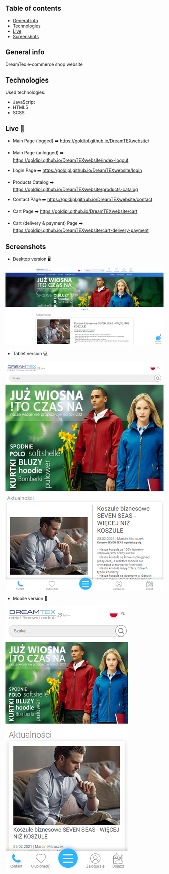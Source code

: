 ## Table of contents
* [General info](#general-info)
* [Technologies](#technologies)
* [Live](#live-star2)
* [Screenshots](#screenshots)

## General info
DreamTex e-commerce shop website

## Technologies   
Used technologies:
* JavaScript
* HTML5
* SCSS

## Live :star2:  
* Main Page (logged) :arrow_right: https://goldipl.github.io/DreamTEXwebsite/    

* Main Page (unlogged) :arrow_right: https://goldipl.github.io/DreamTEXwebsite/index-logout  

* Login Page :arrow_right: https://goldipl.github.io/DreamTEXwebsite/login  

* Products Catalog :arrow_right: https://goldipl.github.io/DreamTEXwebsite/products-catalog   

* Contact Page :arrow_right: https://goldipl.github.io/DreamTEXwebsite/contact   

* Cart Page :arrow_right: https://goldipl.github.io/DreamTEXwebsite/cart  

* Cart (delivery & payment) Page :arrow_right: https://goldipl.github.io/DreamTEXwebsite/cart-delivery-payment   

## Screenshots
* Desktop version :desktop_computer:   

![Screenshot](./screenshots/dreamtex-desktop.png)  

* Tablet version :computer:   

![Screenshot](./screenshots/dreamtext-tablet.png)  

* Mobile version :iphone:      

![Screenshot](./screenshots/dreamtex-mobile.png)  